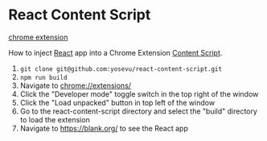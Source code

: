 # React Content Script

[chrome extension](https://chrome.google.com/webstore/detail/pokeinfo-extension/plolbicmjndjpglocmmgnbppgnadmlfb#:~:text=Poke%20info%20is%20a%20chrome,display%20real%20time%20battle%20information.)

How to inject [React](https://reactjs.org/) app into a Chrome Extension [Content Script](https://developer.chrome.com/docs/extensions/mv3/content_scripts/).

1. `git clone git@github.com:yosevu/react-content-script.git`
1. `npm run build` 
1. Navigate to [chrome://extensions/](chrome://extensions/)
1. Click the "Developer mode" toggle switch in the top right of the window
1. Click the "Load unpacked" button in top left of the window
1. Go to the react-content-script directory and select the "build" directory to load the extension
1. Navigate to https://blank.org/ to see the React app 
